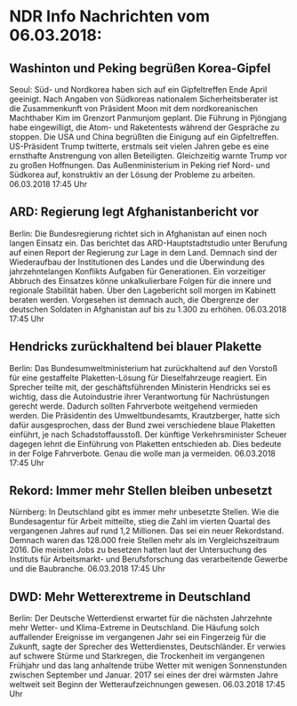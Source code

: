 # NDR Info Nachrichten vom 06.03.2018:


## Washinton und Peking begrüßen Korea-Gipfel
Seoul:        Süd- und Nordkorea haben sich auf ein Gipfeltreffen Ende April geeinigt. Nach Angaben von Südkoreas nationalem Sicherheitsberater ist die Zusammenkunft von Präsident Moon mit dem nordkoreanischen Machthaber Kim im Grenzort Panmunjom geplant. Die Führung in Pjöngjang habe eingewilligt, die Atom- und Raketentests während der Gespräche zu stoppen. Die USA und China begrüßten die Einigung auf ein Gipfeltreffen. US-Präsident Trump twitterte, erstmals seit vielen Jahren gebe es eine ernsthafte Anstrengung von allen Beteiligten. Gleichzeitig warnte Trump vor zu großen Hoffnungen. Das Außenministerium in Peking rief Nord- und Südkorea auf, konstruktiv an der Lösung der Probleme zu arbeiten. 06.03.2018 17:45 Uhr 

## ARD: Regierung legt Afghanistanbericht vor
Berlin: Die Bundesregierung richtet sich in Afghanistan auf einen noch langen Einsatz ein. Das berichtet das ARD-Hauptstadtstudio unter Berufung auf einen Report der Regierung zur Lage in dem Land. Demnach sind der Wiederaufbau der Institutionen des Landes und die Überwindung des jahrzehntelangen Konflikts Aufgaben für Generationen. Ein vorzeitiger Abbruch des Einsatzes könne unkalkulierbare Folgen für die innere und regionale Stabilität haben. Über den Lagebericht soll morgen im Kabinett beraten werden. Vorgesehen ist demnach auch, die Obergrenze der deutschen Soldaten in Afghanistan auf bis zu 1.300 zu erhöhen. 06.03.2018 17:45 Uhr 

## Hendricks zurückhaltend bei blauer Plakette
Berlin: Das Bundesumweltministerium hat zurückhaltend auf den Vorstoß für eine gestaffelte Plaketten-Lösung für Dieselfahrzeuge reagiert. Ein Sprecher teilte mit, der geschäftsführenden Ministerin Hendricks sei es wichtig, dass die Autoindustrie ihrer Verantwortung für Nachrüstungen gerecht werde. Dadurch sollten Fahrverbote weitgehend vermieden werden. Die Präsidentin des Umweltbundesamts, Krautzberger, hatte sich dafür ausgesprochen, dass der Bund zwei verschiedene blaue Plaketten einführt, je nach Schadstoffausstoß. Der künftige Verkehrsminister Scheuer dagegen lehnt die Einführung von Plaketten entschieden ab. Dies bedeute in der Folge Fahrverbote. Genau die wolle man ja vermeiden. 06.03.2018 17:45 Uhr 

## Rekord: Immer mehr Stellen bleiben unbesetzt
Nürnberg: In Deutschland gibt es immer mehr unbesetzte Stellen. Wie die Bundesagentur für Arbeit mitteilte, stieg die Zahl im vierten Quartal des vergangenen Jahres auf rund 1,2 Millionen. Das sei ein neuer Rekordstand. Demnach waren das 128.000 freie Stellen mehr als im Vergleichszeitraum 2016. Die meisten Jobs zu besetzen hatten laut der Untersuchung des Instituts für Arbeitsmarkt- und Berufsforschung das verarbeitende Gewerbe und die Baubranche. 06.03.2018 17:45 Uhr 

## DWD: Mehr Wetterextreme in Deutschland
Berlin: Der Deutsche Wetterdienst erwartet für die nächsten Jahrzehnte mehr Wetter- und Klima-Extreme in Deutschland. Die Häufung solch auffallender Ereignisse im vergangenen Jahr sei ein Fingerzeig für die Zukunft, sagte der Sprecher des Wetterdienstes, Deutschländer. Er verwies auf schwere Stürme und Starkregen, die Trockenheit im vergangenen Frühjahr und das lang anhaltende trübe Wetter mit wenigen Sonnenstunden zwischen September und Januar. 2017 sei eines der drei wärmsten Jahre weltweit seit Beginn der Wetteraufzeichnungen gewesen. 06.03.2018 17:45 Uhr 
